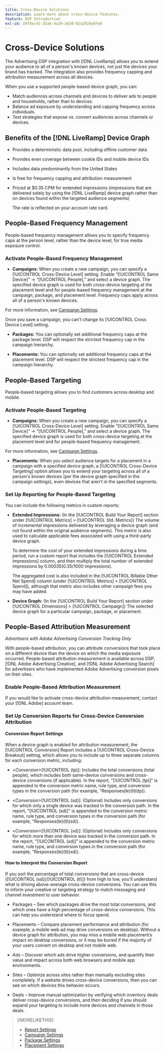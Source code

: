 ```yaml
---
title: Cross-Device Solutions
description: Learn more about cross-device features.
feature: DSP Introduction
exl-id: 29f8ec41-35a6-4a29-a638-82a2929a8fe6
---
```

# Cross-Device Solutions

The Advertising DSP integration with [!DNL LiveRamp] allows you to extend your audience to all of a person's known devices, not just the devices your brand has tracked. The integration also provides frequency capping and attribution measurement across all devices.

When you use a supported people-based device graph, you can:

* Match audiences across channels and devices to deliver ads to people and households, rather than to devices.
* Balance ad exposure by understanding and capping frequency across individuals.
* Test strategies that expose vs. convert audiences across channels or devices.

## Benefits of the [!DNL LiveRamp] Device Graph

* Provides a deterministic data pool, including offline customer data

* Provides even coverage between cookie IDs and mobile device IDs

* Includes data predominantly from the United States

* Is free for frequency capping and attribution measurement

* Priced at $0.35 CPM for extended impressions (impressions that are delivered solely by using the [!DNL LiveRamp] device graph rather than on devices found within the targeted audience segments)

  The rate is reflected on your account rate card.

## People-Based Frequency Management

People-based frequency management allows you to specify frequency caps at the person level, rather than the device level, for true media exposure control.

### Activate People-Based Frequency Management

* **Campaigns:** When you create a new campaign, you can specify a [!UICONTROL Cross-Device Level] setting. Enable “[!UICONTROL Same Device]” -> “[!UICONTROL People],” and select a device graph. The specified device graph is used for both cross-device targeting at the placement level and for people-based frequency management at the campaign, package, and placement level. Frequency caps apply across all of a person's known devices.

 For more information, see [Campaign Settings](/help/dsp/campaign-management/campaigns/campaign-settings.md).

   Once you save a campaign, you can't change its [!UICONTROL Cross Device Level] setting.

* **Packages:**  You can optionally set additional frequency caps at the package level. DSP will respect the strictest frequency cap in the campaign hierarchy.

* **Placements:** You can optionally set additional frequency caps at the placement level. DSP will respect the strictest frequency cap in the campaign hierarchy.

## People-Based Targeting

People-based targeting allows you to find customers across desktop and mobile.

### Activate People-Based Targeting

* **Campaigns:** When you create a new campaign, you can specify a [!UICONTROL Cross-Device Level] setting. Enable “[!UICONTROL Same Device]” -> “[!UICONTROL People],” and select a device graph. The specified device graph is used for both cross-device targeting at the placement level and for people-based frequency management.

 For more information, see [Campaign Settings](/help/dsp/campaign-management/campaigns/campaign-settings.md).

* **Placements:** When you select audience targets for a placement in a campaign with a specified device graph, a [!UICONTROL Cross-Device Targeting] option allows you to extend your targeting across all of a person's known devices (per the device graph specified in the campaign settings), even devices that aren't in the specified segments.

### Set Up Reporting for People-Based Targeting

You can include the following metrics in custom reports:

* **Extended Impressions:** (In the [!UICONTROL Build Your Report] section under [!UICONTROL Metrics] > [!UICONTROL Std. Metrics]) The volume of incremental impressions delivered by leveraging a device graph (and not found within the original audience segments). This metric is also used to calculate applicable fees associated with using a third-party device graph.

   To determine the cost of your extended impressions during a time period, run a custom report that includes the [!UICONTROL Extended Impressions] column, and then multiply the total number of extended impressions by $0.00035 ($0.35/1000 impressions).
   
   The aggregated cost is also included in the [!UICONTROL Billable Other Net Spend] column (under [!UICONTROL Metrics] > [!UICONTROL Spend]), although that metric also includes other campaign fees you may have added.

* **Device Graph:** (In the [!UICONTROL Build Your Report] section under [!UICONTROL Dimensions] > [!UICONTROL Campaign]) The selected device graph for a particular campaign, package, or placement.

## People-Based Attribution Measurement

*Advertisers with Adobe Advertising Conversion Tracking Only*

With people-based attribution, you can attribute conversions that took place on a different device than the device on which the media exposure occurred. People-based attribution measurement is available across DSP, [!DNL Adobe Advertising Creative], and [!DNL Adobe Advertising Search] for advertisers who have implemented Adobe Advertising conversion pixels on their sites.

### Enable People-Based Attribution Measurement

If you would like to activate cross-device attribution measurement, contact your [!DNL Adobe] account team.

### Set Up Conversion Reports for Cross-Device Conversion Attribution

#### Conversion Report Settings

When a device graph is enabled for attribution measurement, the [!UICONTROL Conversion] Report includes a [!UICONTROL Cross-Device Breakout] setting, which allows you to include up to three separate columns for each conversion metric, including:

* <*Conversion*>[!UICONTROL (tp)]: Includes the total conversions (total people), which includes both same-device conversions and cross-device conversions (if applicable). In the report, "[!UICONTROL (tp)]" is appended to the conversion metric name, rule type, and conversion types in the conversion path (for example, "Responses(le)(tl)(tp)).

* <*Conversion*>[!UICONTROL (sd)]: (Optional) Includes only conversions for which only a single device was tracked in the conversion path. In the report, "[!UICONTROL (sd)]" is appended to the conversion metric name, rule type, and conversion types in the conversion path (for example, "Responses(le)(tl)(sd)).

* <*Conversion*>[!UICONTROL (xd)]: (Optional) Includes only conversions for which more than one device was tracked in the conversion path. In the report, "[!UICONTROL (xd)]" is appended to the conversion metric name, rule type, and conversion types in the conversion path (for example, "Responses(le)(tl)(xd)).

#### How to Interpret the Conversion Report

If you sort the percentage of total conversions that are cross-device ([!UICONTROL (xd)]/[!UICONTROL (tl)]) from high to low, you'll understand what is driving above-average cross-device conversions. You can use this to inform your creative or targeting strategy to match messaging and channel investment to user behavior.

* Packages – See which packages drive the most total conversions, and which ones have a high percentage of cross-device conversions. This can help you understand where to focus spend.

* Placements – Compare placement performance and attribution (for example, a mobile web ad may drive conversions on desktop). Without a device graph for attribution, you may miss a mobile web placement’s impact on desktop conversions, or it may be buried if the majority of your users convert on desktop and not mobile web.

* Ads – Discover which ads drive higher conversions, and quantify their value and impact across both web browsers and mobile app environments.

* Sites – Optimize across sites rather than manually excluding sites completely. If a website drives cross-device conversions, then you can see on which devices this behavior occurs.

* Deals – Improve manual optimization by verifying which inventory deals deliver cross-device conversions, and then deciding if you should expand your targeting to include more devices and channels in those deals.

>[!MORELIKETHIS]
>
>* [Report Settings](/help/dsp/reports/report-settings.md)
>* [Campaign Settings](/help/dsp/campaign-management/campaigns/campaign-settings.md)
>* [Package Settings](/help/dsp/campaign-management/packages/package-settings.md)
>* [Placement Settings](/help/dsp/campaign-management/placements/placement-settings.md)
